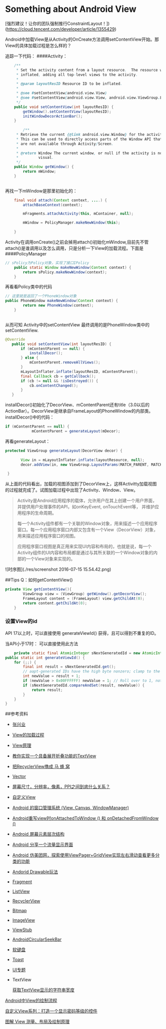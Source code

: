 # Something about Android View

[强烈建议！让你的团队强制推行ConstraintLayout！])(https://cloud.tencent.com/developer/article/1355429)


Android中加载View是从Activity的OnCreate方法调用setContentView开始。那View的具体加载过程是怎么样的？

追踪一下代码：
####Activity：
```java
    /**
     * Set the activity content from a layout resource.  The resource will be
     * inflated, adding all top-level views to the activity.
     *
     * @param layoutResID Resource ID to be inflated.
     *
     * @see #setContentView(android.view.View)
     * @see #setContentView(android.view.View, android.view.ViewGroup.LayoutParams)
     */
    public void setContentView(int layoutResID) {
        getWindow().setContentView(layoutResID);
        initWindowDecorActionBar();
    }
    
        /**
     * Retrieve the current {@link android.view.Window} for the activity.
     * This can be used to directly access parts of the Window API that
     * are not available through Activity/Screen.
     *
     * @return Window The current window, or null if the activity is not
     *         visual.
     */
    public Window getWindow() {
        return mWindow;
    }
    
```

再找一下mWindow是那里初始化的：

```java
    final void attach(Context context, ....) {
        attachBaseContext(context);

        mFragments.attachActivity(this, mContainer, null);

        mWindow = PolicyManager.makeNewWindow(this);
        
    }

```

Activity在调用onCreate()之前会掉用attach()初始化mWindow,目前先不管attach()是谁调用以及怎么调用，只是分析一下View的加载流程。下面是
####PolicyManager

```java
// sPolicy为Policy对象，实现了接口IPolicy  
    public static Window makeNewWindow(Context context) {  
        return sPolicy.makeNewWindow(context);  
    } 
```

再看看Policy类中的代码

```java
// 这里就是返回了一个PhoneWindow对象  
public PhoneWindow makeNewWindow(Context context) {  
        return new PhoneWindow(context);  
    }  
    
```

从而可知 Activity中的setContentView 最终调用的是PhoneWindow类中的 setContentView. 


```java
@Override  
   public void setContentView(int layoutResID) {  
       if (mContentParent == null) {  
           installDecor();  
       } else {  
           mContentParent.removeAllViews();  
       }  
       mLayoutInflater.inflate(layoutResID, mContentParent);  
       final Callback cb = getCallback();  
       if (cb != null && !isDestroyed()) {  
           cb.onContentChanged();  
       }  
   }  


```

installDecor()初始化了DecorView、mContentParent还有title（3.0以后的ActionBar）。DecorView是继承自FrameLayout的PhoneWindow的内部类。
installDecor()中的代码：

```java
if (mContentParent == null) {  
            mContentParent = generateLayout(mDecor); 
```

再看generateLayout：

```java
protected ViewGroup generateLayout(DecorView decor) {  
  
       View in = mLayoutInflater.inflate(layoutResource, null);  
       decor.addView(in, new ViewGroup.LayoutParams(MATCH_PARENT, MATCH_PARENT));  
  
 }  


```

从上面的代码看出，加载的视图添加到了DecorView上，这样Activitty加载视图的过程就完成了。试图加载过程中出现了Activity、Window、View。

>Activity是Android应用程序的载体，允许用户在其上创建一个用户界面，并提供用户处理事件的API，如onKeyEvent, onTouchEvent等， 并维护应用程序的生命周期。
>
>每一个Activity组件都有一个关联的Window对象，用来描述一个应用程序窗口。每一个应用程序窗口内部又包含有一个View（DecorView）对象，用来描述应用程序窗口的视图。
>
>应用程序窗口视图是真正用来实现UI内容和布局的，也就是说，每一个Activity组件的UI内容和布局都是通过与其所关联的一个Window对象的内部的一个View对象来实现的。

![时序图](./res/screenshot 2016-07-15 15.54.42.png)


##Tips
Q：如何getContentView()

```java
private View getContentView(){
        ViewGroup view = (ViewGroup) getWindow().getDecorView();
        FrameLayout content = (FrameLayout) view.getChildAt(0);
        return content.getChildAt(0);
    }
```



### 设置View的id
API 17以上时，可以直接使用 generateViewId() 获得，且可以得到不重复的ID。

当API小于17时：  可以直接使用此方法
```java
    private static final AtomicInteger sNextGeneratedId = new AtomicInteger(1);  
public static int generateViewId() {  
    for (;;) {  
        final int result = sNextGeneratedId.get();  
        // aapt-generated IDs have the high byte nonzero; clamp to the range under that.  
        int newValue = result + 1;  
        if (newValue > 0x00FFFFFF) newValue = 1; // Roll over to 1, not 0.  
        if (sNextGeneratedId.compareAndSet(result, newValue)) {  
            return result;  
        }  
    }  
}  

```

##参考资料
* [张兴业](http://blog.csdn.net/xyz_lmn)

* [View的加载过程](http://www.cnblogs.com/xyzlmn/p/3641702.html)

* [View原理](http://www.jianshu.com/p/17b372ef3f41)
* [教你实现一个具备展开折叠功能的TextView](http://www.jianshu.com/p/317b118dd2d7)

* [把RecyclerView撸成 马 蜂 窝](http://www.jianshu.com/p/6c78a5a07db5)

* [Vector](http://www.jianshu.com/p/e3614e7abc03)

* [屏幕尺寸，分辨率，像素，PPI之间到底什么关系？](http://www.jianshu.com/p/c3387bcc4f6e)

* [自定义View](http://www.jianshu.com/p/c84693096e41)

* [Android 的窗口管理系统 (View, Canvas, WindowManager)](http://www.cnblogs.com/samchen2009/p/3367496.html)

* [Android重写view时onAttachedToWindow () 和 onDetachedFromWindow ()](http://blog.csdn.net/eyu8874521/article/details/8493995)

* [Android 屏幕元素层次结构](http://www.uml.org.cn/jmshj/201303261.asp)

* [Android 分享一个流量显示界面](http://blog.csdn.net/wangjinyu501/article/details/39527021)

* [Android 仿美团网，探索使用ViewPager+GridView实现左右滑动查看更多分类的功能](http://blog.csdn.net/qq_20785431/article/details/52528404)

* [Andorid Drawable玩法](https://blog.csdn.net/lmj623565791/article/details/43752383)

* [Fragment](./android_fragment.md)

* [ListView](./android_listview.md)

* [RecyclerView](http://antonioleiva.com/recyclerview-listener/)

* [Bitmap](./android_view_bitmap.md)

* [ImageView](./android_view_imageview.md)

* [ViewStub](./android_viewstub.md)

* [AndroidCircularSeekBar](https://github.com/RaghavSood/AndroidCircularSeekBar)


* [软键盘](./android_keyboard.md)

* [Toast](./android_toast.md)

* [UI专题](http://dev.10086.cn/cmdn/bbs/viewthread.php?tid=18736&page=1#pid89255)

* TextView

  [获取TextView显示的字符串宽度](http://2kpurple.github.io/2014/11/02/get-text-view-text-width/)

[Android中View的绘制流程](https://gold.xitu.io/post/58aaac80b123db00671da58a?utm_source=gold_browser_extension)

[自定义View系列：打造一个显示密码等级的控件](https://philipdroid.github.io/2016/10/26/%E4%B8%80%E4%B8%AA%E6%98%BE%E7%A4%BA%E5%AF%86%E7%A0%81%E7%AD%89%E7%BA%A7%E7%9A%84%E6%8E%A7%E4%BB%B6PasswordLevelView/)

[图解 View 测量、布局及绘制原理](https://juejin.im/entry/58d37fb861ff4b006cb6670a)